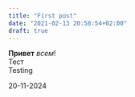 ```yaml
---
title: "First post"
date: "2021-02-13 20:58:54+02:00"
draft: true
---
```


**Привет** _всем_!  
Тест  
Testing  

20-11-2024  

